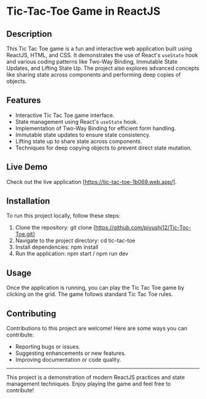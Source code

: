 # Tic-Tac-Toe Game in ReactJS

## Description
This Tic Tac Toe game is a fun and interactive web application built using ReactJS, HTML, and CSS. It demonstrates the use of React's `useState` hook and various coding patterns like Two-Way Binding, Immutable State Updates, and Lifting State Up. The project also explores advanced concepts like sharing state across components and performing deep copies of objects.

## Features
- Interactive Tic Tac Toe game interface.
- State management using React's `useState` hook.
- Implementation of Two-Way Binding for efficient form handling.
- Immutable state updates to ensure state consistency.
- Lifting state up to share state across components.
- Techniques for deep copying objects to prevent direct state mutation.

## Live Demo
Check out the live application [https://tic-tac-toe-1b069.web.app/].

## Installation
To run this project locally, follow these steps:

1. Clone the repository: git clone [https://github.com/piyushj12/Tic-Toc-Toe.git]
2. Navigate to the project directory: cd tic-tac-toe
3. Install dependencies: npm install
4. Run the application: npm start / npm run dev

## Usage
Once the application is running, you can play the Tic Tac Toe game by clicking on the grid. The game follows standard Tic Tac Toe rules.

## Contributing
Contributions to this project are welcome! Here are some ways you can contribute:
- Reporting bugs or issues.
- Suggesting enhancements or new features.
- Improving documentation or code quality.

---
This project is a demonstration of modern ReactJS practices and state management techniques. Enjoy playing the game and feel free to contribute!

